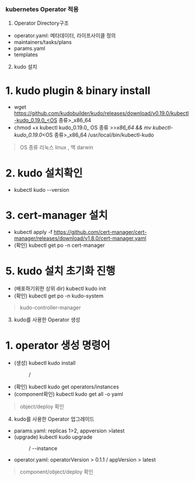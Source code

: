 ### kubernetes Operator 적용
1. Operator Directory구조
- operator.yaml: 메타데이터, 라이프사이클 정의
-   maintainers/tasks/plans
- params.yaml
- templates

2. kudo 설치
# 1. kudo plugin & binary install
- wget https://github.com/kudobuilder/kudo/releases/download/v0.19.0/kubectl-kudo_0.19.0_<OS 종류>_x86_64
- chmod +x kubectl kudo_0.19.0_ OS 종류 >>_x86_64 && mv kubectl-kudo_0.19.0_<OS 종류>_x86_64 /usr/local/bin/kubectl-kudo 
> OS 종류 리눅스 linux , 맥 darwin
# 2. kudo 설치확인
- kubectl kudo --version
# 3. cert-manager 설치
- kubectl apply -f https://github.com/cert-manager/cert-manager/releases/download/v1.8.0/cert-manager.yaml
- (확인) kubectl get po -n cert-manager
# 5. kudo 설치 초기화 진행
- (배포하기위한 상위 dir) kubectl kudo init
- (확인) kubectl get po -n kudo-system 
> kudo-controller-manager

3. kudo를 사용한 Operator 생성
# 1. operator 생성 명령어
- (생성) kubectl kudo install <dir>/
- (확인) kubectl kudo get operators/instances
- (component확인) kubectl kudo get all -o yaml
> object/deploy 확인

4. kudo를 사용한 Operator 업그레이드
- params.yaml: replicas 1>2, appversion >latest
- (upgrade) kubectl kudo upgrade <dir>/ --instance <instance>
- operator.yaml: operatorVersion > 0.1.1 / appVersion > latest
> component/object/deploy 확인
